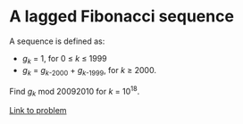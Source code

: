 # A lagged Fibonacci sequence

<p>A sequence is defined as:</p>
<p>
</p><ul><li><var>g</var><sub><var>k</var></sub> = 1, for 0 ≤ <var>k</var> ≤ 1999</li>
<li><var>g</var><sub><var>k</var></sub> = <var>g</var><sub><var>k</var>-2000</sub> + <var>g</var><sub><var>k</var>-1999</sub>, for <var>k</var> ≥ 2000.
</li></ul><p>Find <var>g</var><sub><var>k</var></sub> mod 20092010 for <var>k</var> = 10<sup>18</sup>.</p>

[Link to problem](https://projecteuler.net/problem=258)

